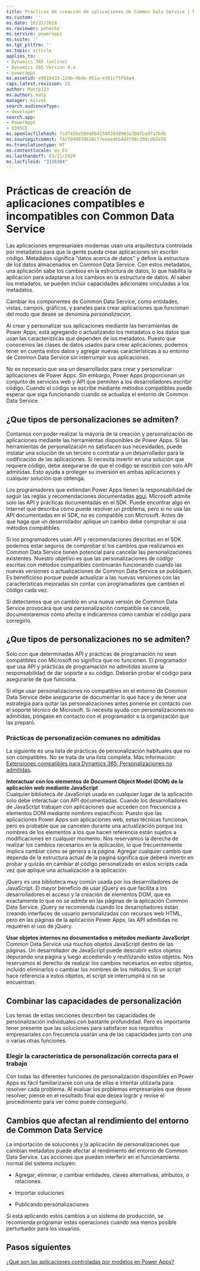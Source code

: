 ```yaml
---
title: Prácticas de creación de aplicaciones de Common Data Service | MicrosoftDocs
ms.custom: ''
ms.date: 10/31/2018
ms.reviewer: pehecke
ms.service: powerapps
ms.suite: ''
ms.tgt_pltfrm: ''
ms.topic: article
applies_to:
- Dynamics 365 (online)
- Dynamics 365 Version 9.x
- powerapps
ms.assetid: e9810433-224b-4bde-851a-e581cf5fb8a4
caps.latest.revision: 21
author: Mattp123
ms.author: matp
manager: kvivek
search.audienceType:
- developer
search.app:
- PowerApps
- D365CE
ms.openlocfilehash: fcdf45be500a6b425842ddd903a3b0fbad7a7bdb
ms.sourcegitcommit: f4cf849070628cf7eeaed6b4d4f08c20dcd02e58
ms.translationtype: HT
ms.contentlocale: es-ES
ms.lasthandoff: 03/21/2020
ms.locfileid: "3156304"
---
```

# <a name="common-data-service-supported-and-unsupported-app-building-practices"></a>Prácticas de creación de aplicaciones compatibles e incompatibles con Common Data Service

<!--
The way your organization works is unique. Some organizations have well-defined business processes that they apply using Power Apps apps. Others aren’t happy with their current business processes and use Power Apps to apply new data and processes to their business. Whatever situation you find yourself in, you’ll find a lot of customization capabilities in Power Apps so that it can work for your organization.  
  
 Of course you’re eager to get started, but please take a few minutes to read the content in this section. This will introduce you to important terms, give you some background about why things are done a certain way, and help you avoid potential problems in the future.  

## What is metadata and why should you care?  
 In the past, you may have customized business applications by editing the source code. This created complications because each organization had unique changes and it was very difficult, or extremely expensive, to upgrade. Then application developers started exposing application programming interfaces (APIs) so that other developers could interact with the application and add their own logic without touching the source code. This was moderately better because it means developers can extend the application without changing it. But it still requires a developer to write code.  -->
  
 Las aplicaciones empresariales modernas usan una arquitectura controlada por metadatos para que la gente pueda crear aplicaciones sin escribir código. Metadatos significa "datos acerca de datos" y define la estructura de los datos almacenados en Common Data Service. Con estos metadatos, una aplicación sabe los cambios en la estructura de datos, lo que habilita la aplicación para adaptarse a los cambios en la estructura de datos. Al saber los metadatos, se pueden incluir capacidades adicionales vinculadas a los metadatos.  

Cambiar los componentes de Common Data Service, como entidades, vistas, campos, gráficos, y paneles para crear aplicaciones que funcionan del modo que desee se denomina *personalización*.  
 
Al crear y personalizar sus aplicaciones mediante las herramientas de Power Apps, está agregando o actualizando los metadatos o los datos que usan las características que dependen de los metadatos. Puesto que conocemos las clases de datos usados para crear aplicaciones, podemos tener en cuenta estos datos y agregar nuevas características a su entorno de Common Data Service sin interrumpir sus aplicaciones. <!-- This way you should always be able to apply an update rollup or upgrade to the latest version and enjoy the best new features.  -->

<!--  
> **Customize or Configure?**   
> Most people say they want to customize the application, so we use the word “customize” to describe changing the system to make it work the way you want. Some people prefer to use the word “configure” because it suggests that no code was required to make changes. Call it whatever you like, we just want to make it clear that you don’t need to be a developer to customize or create Power Apps apps.  -->
  
No es necesario que sea un desarrollador para crear y personalizar aplicaciones de Power Apps. Sin embargo, Power Apps proporcionan un conjunto de servicios web y API que permiten a los desarrolladores escribir código. Cuando el código se escribe mediante métodos compatibles puede esperar que siga funcionando cuando se actualiza el entorno de Common Data Service.  
  
<a name="BKMK_SupportedCust"></a>   
## <a name="what-kinds-of-customizations-are-supported"></a>¿Que tipos de personalizaciones se admiten?  
 Contamos con poder realizar la mayoría de la creación y personalización de aplicaciones mediante las herramientas disponibles de Power Apps. Si las herramientas de personalización no satisfacen sus necesidades, puede instalar una solución de un tercero o contratar a un desarrollador para la codificación de las aplicaciones. Si necesita invertir en una solución que requiere código, debe asegurarse de que el código se escribió con solo API admitidas. Esto ayuda a proteger su inversión en ambas aplicaciones y cualquier solución que obtenga.  
  
 Los programadores que extiendan Power Apps tienen la responsabilidad de seguir las reglas y recomendaciones documentadas [aquí](/powerapps/developer/common-data-service/best-practices/). Microsoft admite solo las API y prácticas documentadas en el SDK. Puede encontrar algo en Internet que describa cómo puede resolver un problema, pero si no usa las API documentadas en el SDK, no es compatible con Microsoft. Antes de que haga que un desarrollador aplique un cambio debe comprobar si usa métodos compatibles.  
  
 Si los programadores usan API y recomendaciones descritas en el SDK podemos estar seguros de comprobar si los cambios que realizamos en Common Data Service tienen potencial para cancelar las personalizaciones existentes. Nuestro objetivo es que las personalizaciones de código escritas con métodos compatibles continuarán funcionando cuando las nuevas versiones o actualizaciones de Common Data Service se publiquen. Es beneficioso porque puede actualizar a las nuevas versiones con las características mejoradas sin contar con programadores que cambien el código cada vez.  
  
 Si detectamos que un cambio en una nueva versión de Common Data Service provocará que una personalización compatible se cancele, documentaremos cómo afecta e indicaremos cómo cambiar el código para corregirlo.  
  
<a name="BKMK_Unsupported"></a>   
## <a name="what-kinds-of-customizations-arent-supported"></a>¿Que tipos de personalizaciones no se admiten?  
 Solo con que determinadas API y prácticas de programación no sean compatibles con Microsoft no significa que no funcionen. <!--  “Unsupported by Microsoft” means exactly what it says: you can’t get support about these APIs or programming practices from Microsoft. We don’t test them and we don’t know if something we change will break them. We can’t predict what will happen if someone changes code in our application.  -->    El programador que usa API y prácticas de programación no admitidas asume la responsabilidad de dar soporte a su código. Deberán probar el código para asegurarse de que funciona.  
  
 Si elige usar personalizaciones no compatibles en el entorno de Common Data Service debe asegurarse de documentar lo que hace y de tener una estrategia para quitar las personalizaciones antes ponerse en contacto con el soporte técnico de Microsoft. Si necesita ayuda con personalizaciones no admitidas, póngase en contacto con el programador o la organización que las preparó.  
  
<a name="BKMK_CommonUnsupportedCustomizations"></a>   
### <a name="common-unsupported-customization-practices"></a>Prácticas de personalización comunes no admitidas  
 La siguiente es una lista de prácticas de personalización habituales que no son compatibles. No se trata de una lista completa. Más información: [Extensiones compatibles para Dynamics 365: Personalizaciones no admitidas](https://docs.microsoft.com/dynamics365/customer-engagement/developer/supported-extensions#Unsupported). 
 
**Interactuar con los elementos de Document Object Model (DOM) de la aplicación web mediante JavaScript**  
 Cualquier biblioteca de JavaScript usada en cualquier lugar de la aplicación solo debe interactuar con API documentadas. Cuando los desarrolladores de JavaScript trabajan con aplicaciones que acceden con frecuencia a elementos DOM mediante nombres específicos. Puesto que las aplicaciones Power Apps son aplicaciones web, estas técnicas funcionan, pero es probable que se cancelen durante una actualización porque los nombres de los elementos a los que hacen referencia están sujetos a modificaciones en cualquier momento. Nos reservamos la derecha de realizar los cambios necesarios en la aplicación, lo que frecuentemente implica cambiar cómo se genera a la página. Agregar cualquier cambio que dependa de la estructura actual de la página significa que deberá invertir en probar y quizás en cambiar el código personalizado en estos scripts cada vez que aplique una actualización a la aplicación.  
  
 jQuery es una biblioteca muy común usada por los desarrolladores de JavaScript. El mayor beneficio de usar jQuery es que facilita a los desarrolladores el acceso y la creación de elementos DOM, que es exactamente lo que no se admite en las páginas de la aplicación Common Data Service. jQuery se recomienda cuando los desarrolladores están creando interfaces de usuario personalizadas con recursos web HTML, pero en las páginas de la aplicación Power Apps, las API admitidas no requieren el uso de jQuery.  
  
 **Usar objetos internos no documentados o métodos mediante JavaScript**  
Common Data Service usa muchos objetos JavaScript dentro de las páginas. Un desarrollador de JavaScript puede descubrir estos objetos depurando una página y luego accediendo y reutilizando estos objetos. Nos reservamos el derecho de realizar los cambios necesarios en estos objetos, incluido eliminarlos o cambiar los nombres de los métodos. Si un script hace referencia a estos objetos, el script se interrumpirá si no se encuentran.  <a name="BKMK_Metadata"></a>   
 
<a name="BKMK_CombineCustomizations"></a>   
## <a name="combine-customization-capabilities"></a>Combinar las capacidades de personalización  
 Los temas de estas secciones describen las capacidades de personalización individuales con bastante profundidad. Pero es importante tener presente que las soluciones para satisfacer sus requisitos empresariales con frecuencia usarán una de las capacidades junto con una o varias otras funciones.  
  
<a name="BKMK_ChooseTheRightCustomization"></a>   
### <a name="choose-the-right-customization-capability-for-the-job"></a>Elegir la característica de personalización correcta para el trabajo  
 Con todas las diferentes funciones de personalización disponibles en Power Apps es fácil familiarizarse con una de ellas e intentar utilizarla para resolver cada problema. Al evaluar los problemas empresariales que desee resolver, piense en el resultado final que desea lograr y revise el procedimiento para ver cómo puede conseguirlo.  
 
<a name="BKMK_changesinperformance"></a>   
## <a name="changes-that-affect-common-data-service-environment-performance"></a>Cambios que afectan al rendimiento del entorno de Common Data Service  
 La importación de soluciones y la aplicación de personalizaciones que cambian metadatos puede afectar al rendimiento del entorno de Common Data Service. Las acciones que pueden interferir en el funcionamiento normal del sistema incluyen:  
  
-   Agregar, eliminar, o cambiar entidades, claves alternativas, atributos, o relaciones.   
-   Importar soluciones
  
-   Publicando personalizaciones 
  
Si está aplicando estos cambios a un sistema de producción, se recomienda programar estas operaciones cuando sea menos posible perturbador para los usuarios.   
  
  
## <a name="next-steps"></a>Pasos siguientes  
[¿Qué son las aplicaciones controladas por modelos en Power Apps?](../../maker/model-driven-apps/model-driven-app-overview.md)

